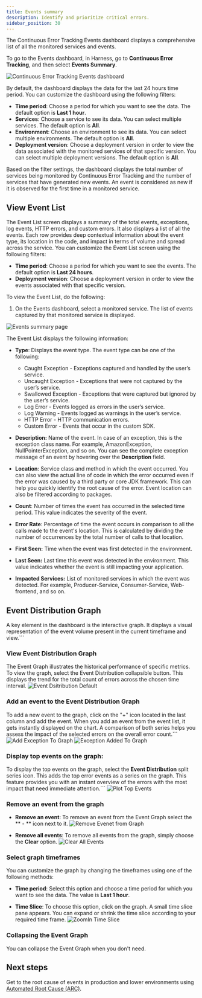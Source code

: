 ```yaml
---
title: Events summary
description: Identify and prioritize critical errors.
sidebar_position: 30
---
```


The Continuous Error Tracking Events dashboard displays a comprehensive list of all the monitored services and events.

To go to the Events dashboard, in Harness, go to **Continuous Error Tracking**, and then select **Events Summary**.

![Continuous Error Tracking Events dashboard](./static/et-quickstart-errortracking-dashboard.png)

By default, the dashboard displays the data for the last 24 hours time period. You can customize the dashboard using the following filters:

* **Time period**: Choose a period for which you want to see the data. The default option is **Last 1 hour**.
* **Services**: Choose a service to see its data. You can select multiple services. The default option is **All**.
* **Environment**: Choose an environment to see its data. You can select multiple environments. The default option is **All**.
* **Deployment version**: Choose a deployment version in order to view the data associated with the monitored services of that specific version. You can select multiple deployment versions. The default option is **All**.

Based on the filter settings, the dashboard displays the total number of services being monitored by Continuous Error Tracking and the number of services that have generated new events. An event is considered as new if it is observed for the first time in a monitored service.


## View Event List

The Event List screen displays a summary of the total events, exceptions, log events, HTTP errors, and custom errors. It also displays a list of all the events. Each row provides deep contextual information about the event type, its location in the code, and impact in terms of volume and spread across the service. You can customize the Event List screen using the following filters:

* **Time period**: Choose a period for which you want to see the events. The default option is **Last 24 hours**.
* **Deployment version**: Choose a deployment version in order to view the events associated with that specific version.

To view the Event List, do the following:

1. On the Events dashboard, select a monitored service. The list of events captured by that monitored service is displayed.

![Events summary page](./static/et-getstarted-event-summary-page.png)

The Event List displays the following information:

* **Type**: Displays the event type. The event type can be one of the following:
  * Caught Exception - Exceptions captured and handled by the user’s service.
  * Uncaught Exception - Exceptions that were not captured by the user’s service.
  * Swallowed Exception - Exceptions that were captured but ignored by the user’s service.
  * Log Error	- Events logged as errors in the user’s service.
  * Log Warning - Events logged as warnings in the user’s service.
  * HTTP Error - HTTP communication errors.
  * Custom Error - Events that occur in the custom SDK. 

* **Description:** Name of the event. In case of an exception, this is the exception class name. For example, AmazonException, NullPointerException, and so on. You can see the complete exception message of an event by hovering over the **Description** field.

* **Location**: Service class and method in which the event occurred. You can also view the actual line of code in which the error occurred even if the error was caused by a third party or core JDK framework. This can help you quickly identify the root cause of the error. Event location can also be filtered according to packages.

* **Count**: Number of times the event has occurred in the selected time period. This value indicates the severity of the event.

* **Error Rate**: Percentage of time the event occurs in comparison to all the calls made to the event's location. This is calculated by dividing the number of occurrences by the total number of calls to that location.

* **First Seen:** Time when the event was first detected in the environment.

* **Last Seen:** Last time this event was detected in the environment. This value indicates whether the event is still impacting your application.

* **Impacted Services:** List of monitored services in which the event was detected. For example, Producer-Service, Consumer-Service, Web-frontend, and so on.


## Event Distribution Graph

A key element in the dashboard is the interactive graph. It displays a visual representation of the event volume present in the current timeframe and view.```

### View Event Distribution Graph
The Event Graph illustrates the historical performance of specific metrics. To view the graph, select the Event Distribution collapsible button. This displays the trend for the total count of errors across the chosen time interval.
    ![Event Dsitribution Default](./static/cet-event-distribution-default.png)

### Add an event to the Event Distribution Graph
To add a new event to the graph, click on the "+" icon located in the last column and add the event. When you add an event from the event list, it gets instantly displayed on the chart. A comparison of both series helps you assess the impact of the selected errors on the overall error count.```
    ![Add Exception To Graph](./static/cet-event-distribution-add-exception.png)
    ![Exception Added To Graph](./static/cet-event-distribution-exception-plotted.png)

### Display top events on the graph:
To display the top events on the graph, select the **Event Distribution** split series icon. This adds the top error events as a series on the graph. This feature provides you with an instant overview of the errors with the most impact that need immediate attention.```
    ![Plot Top Events](./static/cet-event-distribution-plot-top-events.png)

### Remove an event from the graph
  
  * **Remove an event**:  To remove an event from the Event Graph select the ** - ** icon next to it.
    ![Remove Evenet from Graph](./static/cet-even-distribution-remove-event.png)

  * **Remove all events**: To remove all events from the graph, simply choose the **Clear** option.
    ![Clear All Events](./static/cet-event-distribution-clear-events.png)

### Select graph timeframes
  You can customize the graph by changing the timeframes using one of the following methods:

  * **Time period**:  Select this option and choose a time period for which you want to see the data. The value is **Last 1 hour**.

  * **Time Slice**: To choose this option, click on the graph. A small time slice pane appears. You can expand or shrink the time slice according to your required time frame.
    ![ZoomIn Time Slice](./static/cet-event-distribution-select-time-slice.png)

### Collapsing the Event Graph
You can collapse the Event Graph when you don't need.


## Next steps

Get to the root cause of events in production and lower environments using [Automated Root Cause (ARC)](./cet-arc.md).